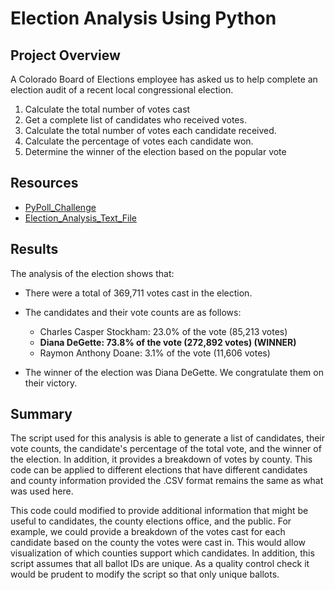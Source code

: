 # Election Analysis Using Python

## Project Overview
A Colorado Board of Elections employee has asked us to help complete an election audit of a recent local congressional election.

1. Calculate the total number of votes cast
2. Get a complete list of candidates who received votes.
3. Calculate the total number of votes each candidate received.
4. Calculate the percentage of votes each candidate won.
5. Determine the winner of the election based on the popular vote

## Resources
- [PyPoll_Challenge](Resources/PyPoll_Challenge.py)
- [Election_Analysis_Text_File](analysis/election_analysis.txt)

## Results
The analysis of the election shows that:
- There were a total of 369,711 votes cast in the election.

- The candidates and their vote counts are as follows:

    - Charles Casper Stockham: 23.0% of the vote (85,213 votes)
    - **Diana DeGette: 73.8% of the vote (272,892 votes) (WINNER)**
    - Raymon Anthony Doane: 3.1% of the vote (11,606 votes)

- The winner of the election was Diana DeGette. We congratulate them on their victory. 




## Summary
The script used for this analysis is able to generate a list of candidates, their vote counts, the candidate's percentage of the total vote, and the winner of the election. In addition, it provides a breakdown of votes by county. This code can be applied to different elections that have different candidates and county information provided the .CSV format remains the same as what was used here. 

This code could modified to provide additional information that might be useful to candidates, the county elections office, and the public. For example, we could provide a breakdown of the votes cast for each candidate based on the county the votes were cast in. This would allow visualization of which counties support which candidates. In addition, this script assumes that all ballot IDs are unique. As a quality control check it would be prudent to modify the script so that only unique ballots. 